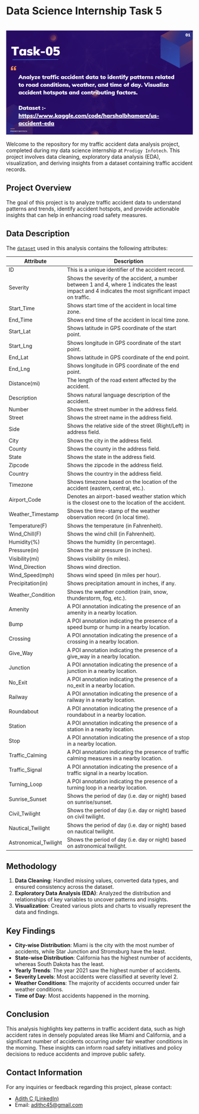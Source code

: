 # Data Science Internship Task 5
<br>
<img src="https://github.com/kindo-tk/PRODIGY_DS_05/blob/main/ds5.png">

Welcome to the repository for my traffic accident data analysis project, completed during my data science internship at `Prodigy Infotech`. This project involves data cleaning, exploratory data analysis (EDA), visualization, and deriving insights from a dataset containing traffic accident records.

## Project Overview

The goal of this project is to analyze traffic accident data to understand patterns and trends, identify accident hotspots, and provide actionable insights that can help in enhancing road safety measures.

## Data Description

The <a href = "https://www.kaggle.com/datasets/sobhanmoosavi/us-accidents">`dataset`</a> used in this analysis contains the following attributes:

| Attribute              | Description                                                                                     |
|------------------------|-------------------------------------------------------------------------------------------------|
| ID                     | This is a unique identifier of the accident record.                                             |
| Severity               | Shows the severity of the accident, a number between 1 and 4, where 1 indicates the least impact and 4 indicates the most significant impact on traffic.|
| Start_Time             | Shows start time of the accident in local time zone.                                            |
| End_Time               | Shows end time of the accident in local time zone.                                              |
| Start_Lat              | Shows latitude in GPS coordinate of the start point.                                            |
| Start_Lng              | Shows longitude in GPS coordinate of the start point.                                           |
| End_Lat                | Shows latitude in GPS coordinate of the end point.                                              |
| End_Lng                | Shows longitude in GPS coordinate of the end point.                                             |
| Distance(mi)           | The length of the road extent affected by the accident.                                         |
| Description            | Shows natural language description of the accident.                                             |
| Number                 | Shows the street number in the address field.                                                   |
| Street                 | Shows the street name in the address field.                                                     |
| Side                   | Shows the relative side of the street (Right/Left) in address field.                            |
| City                   | Shows the city in the address field.                                                            |
| County                 | Shows the county in the address field.                                                          |
| State                  | Shows the state in the address field.                                                           |
| Zipcode                | Shows the zipcode in the address field.                                                         |
| Country                | Shows the country in the address field.                                                         |
| Timezone               | Shows timezone based on the location of the accident (eastern, central, etc.).                  |
| Airport_Code           | Denotes an airport-based weather station which is the closest one to the location of the accident.|
| Weather_Timestamp      | Shows the time-stamp of the weather observation record (in local time).                         |
| Temperature(F)         | Shows the temperature (in Fahrenheit).                                                          |
| Wind_Chill(F)          | Shows the wind chill (in Fahrenheit).                                                           |
| Humidity(%)            | Shows the humidity (in percentage).                                                             |
| Pressure(in)           | Shows the air pressure (in inches).                                                             |
| Visibility(mi)         | Shows visibility (in miles).                                                                    |
| Wind_Direction         | Shows wind direction.                                                                           |
| Wind_Speed(mph)        | Shows wind speed (in miles per hour).                                                           |
| Precipitation(in)      | Shows precipitation amount in inches, if any.                                                   |
| Weather_Condition      | Shows the weather condition (rain, snow, thunderstorm, fog, etc.).                              |
| Amenity                | A POI annotation indicating the presence of an amenity in a nearby location.                    |
| Bump                   | A POI annotation indicating the presence of a speed bump or hump in a nearby location.          |
| Crossing               | A POI annotation indicating the presence of a crossing in a nearby location.                    |
| Give_Way               | A POI annotation indicating the presence of a give_way in a nearby location.                    |
| Junction               | A POI annotation indicating the presence of a junction in a nearby location.                    |
| No_Exit                | A POI annotation indicating the presence of a no_exit in a nearby location.                     |
| Railway                | A POI annotation indicating the presence of a railway in a nearby location.                     |
| Roundabout             | A POI annotation indicating the presence of a roundabout in a nearby location.                  |
| Station                | A POI annotation indicating the presence of a station in a nearby location.                     |
| Stop                   | A POI annotation indicating the presence of a stop in a nearby location.                        |
| Traffic_Calming        | A POI annotation indicating the presence of traffic calming measures in a nearby location.       |
| Traffic_Signal         | A POI annotation indicating the presence of a traffic signal in a nearby location.              |
| Turning_Loop           | A POI annotation indicating the presence of a turning loop in a nearby location.                |
| Sunrise_Sunset         | Shows the period of day (i.e. day or night) based on sunrise/sunset.                            |
| Civil_Twilight         | Shows the period of day (i.e. day or night) based on civil twilight.                            |
| Nautical_Twilight      | Shows the period of day (i.e. day or night) based on nautical twilight.                         |
| Astronomical_Twilight  | Shows the period of day (i.e. day or night) based on astronomical twilight.                     |

## Methodology

1. **Data Cleaning**: Handled missing values, converted data types, and ensured consistency across the dataset.
2. **Exploratory Data Analysis (EDA)**: Analyzed the distribution and relationships of key variables to uncover patterns and insights.
3. **Visualization**: Created various plots and charts to visually represent the data and findings.

## Key Findings

- **City-wise Distribution**: Miami is the city with the most number of accidents, while Star Junction and Stromsburg have the least.
- **State-wise Distribution**: California has the highest number of accidents, whereas South Dakota has the least.
- **Yearly Trends**: The year 2021 saw the highest number of accidents.
- **Severity Levels**: Most accidents were classified at severity level 2.
- **Weather Conditions**: The majority of accidents occurred under fair weather conditions.
- **Time of Day**: Most accidents happened in the morning.

## Conclusion

This analysis highlights key patterns in traffic accident data, such as high accident rates in densely populated areas like Miami and California, and a significant number of accidents occurring under fair weather conditions in the morning. These insights can inform road safety initiatives and policy decisions to reduce accidents and improve public safety.

## Contact Information
For any inquiries or feedback regarding this project, please contact:

- <a href="https://www.linkedin.com/in/adith-c-02865126/">Adith C (LinkedIn)</a>
- Email: adithc45@gmail.com


